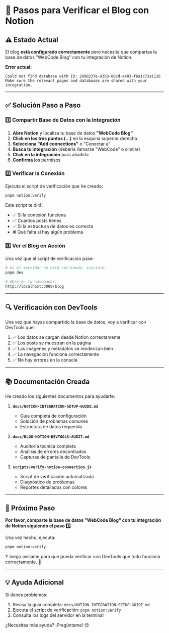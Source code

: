 # 🚀 Pasos para Verificar el Blog con Notion

## ⚠️ Estado Actual

El blog **está configurado correctamente** pero necesita que compartas la base de datos "WebCode Blog" con tu integración de Notion.

**Error actual:**

```
Could not find database with ID: 2898237e-a3b3-80cd-a403-f6a1c72a1116
Make sure the relevant pages and databases are shared with your integration.
```

---

## ✅ Solución Paso a Paso

### 1️⃣ Compartir Base de Datos con la Integración

1. **Abre Notion** y localiza tu base de datos **"WebCode Blog"**
2. **Click en los tres puntos (...)** en la esquina superior derecha
3. **Selecciona "Add connections"** o "Conectar a"
4. **Busca tu integración** (debería llamarse "WebCode" o similar)
5. **Click en la integración** para añadirla
6. **Confirma** los permisos

### 2️⃣ Verificar la Conexión

Ejecuta el script de verificación que he creado:

```bash
pnpm notion:verify
```

Este script te dirá:

- ✅ Si la conexión funciona
- ✅ Cuántos posts tienes
- ✅ Si la estructura de datos es correcta
- ❌ Qué falta si hay algún problema

### 3️⃣ Ver el Blog en Acción

Una vez que el script de verificación pase:

```bash
# Si el servidor no está corriendo, inícialo:
pnpm dev

# Abre en tu navegador:
http://localhost:3000/blog
```

---

## 🔍 Verificación con DevTools

Una vez que hayas compartido la base de datos, voy a verificar con DevTools que:

1. ✅ Los datos se cargan desde Notion correctamente
2. ✅ Los posts se muestran en la página
3. ✅ Las imágenes y metadatos se renderizan bien
4. ✅ La navegación funciona correctamente
5. ✅ No hay errores en la consola

---

## 📚 Documentación Creada

He creado los siguientes documentos para ayudarte:

1. **`docs/NOTION-INTEGRATION-SETUP-GUIDE.md`**
   - Guía completa de configuración
   - Solución de problemas comunes
   - Estructura de datos requerida

2. **`docs/BLOG-NOTION-DEVTOOLS-AUDIT.md`**
   - Auditoría técnica completa
   - Análisis de errores encontrados
   - Capturas de pantalla de DevTools

3. **`scripts/verify-notion-connection.js`**
   - Script de verificación automatizada
   - Diagnóstico de problemas
   - Reportes detallados con colores

---

## 🎯 Próximo Paso

**Por favor, comparte la base de datos "WebCode Blog" con tu integración de Notion siguiendo el paso 1️⃣**

Una vez hecho, ejecuta:

```bash
pnpm notion:verify
```

Y luego avísame para que pueda verificar con DevTools que todo funciona correctamente. 🚀

---

## 💡 Ayuda Adicional

Si tienes problemas:

1. Revisa la guía completa: `docs/NOTION-INTEGRATION-SETUP-GUIDE.md`
2. Ejecuta el script de verificación: `pnpm notion:verify`
3. Consulta los logs del servidor en la terminal

¿Necesitas más ayuda? ¡Pregúntame! 😊
